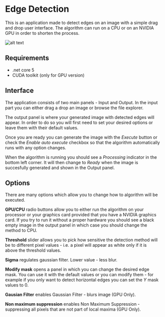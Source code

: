 # Edge Detection

This is an application made to detect edges on an image with a simple drag and drop user interface. The algorithm can run on a CPU or on an NVIDIA GPU in order to shorten the process.

![alt text](https://i.postimg.cc/KcTp1Srh/edge-detector.jpg)

## Requirements
- .net core 5
- CUDA toolkit (only for GPU version)

## Interface
The application consists of two main panels - Input and Output. In the input part you can either drag a drop an image or browse the file explorer.

The output panel is where your generated image with detected edges will appear. In order to do so you will first need to set your desired options or leave them with their default values.

Once you are ready you can generate the image with the *Execute* button or check the *Enable auto execute* checkbox so that the algorithm automatically runs with any option changes.

When the algorithm is running you should see a *Processing* indicator in the bottom left corner. It will then change to *Ready* when the image is succesfully generated and shown in the Output panel.

## Options
There are many options which allow you to change how to algorithm will be executed.

**GPU/CPU** radio buttons allow you to either run the algorithm on your processor or your graphics card provided that you have a NVIDIA graphics card. If you try to run it without a proper hardware you should see a black empty image in the output panel in which case you should change the method to CPU.

**Threshold** slider allows you to pick how sensitive the detection method will be to different pixel values - i.e. a pixel will appear as white only if it is above the threshold values.

**Sigma** regulates gaussian filter. Lower value - less blur.

**Modify mask** opens a panel in which you can change the desired edge mask. You can use it with the default values or you can modify them - for example if you only want to detect horizontal edges you can set the *Y* mask values to 0.

**Gausian Filter** enables Gaussian Filter - blurs image (GPU Only).

**Non maximum suppression** enables Non Maximum Suppression - suppressing all pixels that are not part of local maxima (GPU Only).
